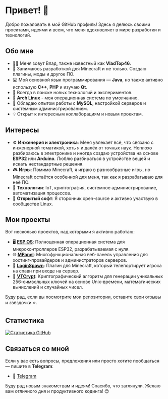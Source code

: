 # Привет! 👋

Добро пожаловать в мой GitHub профиль! Здесь я делюсь своими проектами, идеями и всем, что меня вдохновляет в мире разработки и технологий.

## Обо мне

- 👨‍💻 Меня зовут Влад, также известный как **VladTop46**.
- 🔭 Занимаюсь разработкой для Minecraft и не только. Создаю плагины, моды и другое ПО.
- 💻 Мой основной язык программирования — **Java**, но также активно использую **C++**, **PHP** и изучаю **Qt**.
- 🌱 Всегда в поиске новых технологий и экспериментов. 
- 🐧 **Arch Linux** - моя операционная система по умолчанию.
- 🔧 Обладаю опытом работы с **MySQL**, настройкой серверов и системным администрированием.
- 💡 Открыт к интересным коллаборациям и новым проектам.

## Интересы

- ⚙️ **Инженерия и электроника**: Меня увлекает всё, что связано с инженерной тематикой, хоть я и далёк от точных наук. Неплохо разбираюсь в электронике и иногда создаю устройства на основе **ESP32** или **Arduino**. Люблю разбираться в устройстве вещей и искать нестандартные решения.
- 🎮 **Игры**: Помимо Minecraft, я играю в разнообразные игры, но Minecraft остаётся особенной для меня, так как я разрабатываю для неё ПО.
- 🚀 **Технологии**: IoT, криптография, системное администрирование, автоматизация процессов.
- 📡 **Открытый софт**: Я сторонник open-source и активно участвую в сообществе Linux.


## Мои проекты

Вот несколько проектов, над которыми я активно работаю:

- 🖥️ **[ESP OS](https://github.com/VladTop46/ESP-OS)**: Полноценная операционная система для микроконтроллеров ESP32, разрабатываемая с нуля.
- 🌐 **[MPanel](https://github.com/VladTop46/MPanel)**: Многофункциональная веб-панель управления для хостинг-провайдеров и администраторов серверов.
- 🚀 **[LoginSpawn](https://github.com/FriendWorld-Network/LoginSpawn)**: Плагин для Minecraft, который телепортирует игрока на спавн при входе на сервер.
- 🔐 **[VTCrypt](https://github.com/VladTop46/VTCrypt)**: Криптографический алгоритм для генерации уникальных 256-символьных ключей на основе Unix-времени, математических вычислений и случайных чисел.

Буду рад, если вы посмотрите мои репозитории, оставите свои отзывы и звёздочки ⭐️.

## Статистика

[![Статистика GitHub](https://github-readme-stats.vercel.app/api?username=VladTop46&show_icons=true&count_private=true&hide_title=true&theme=radical)](https://github.com/VladTop46)

## Связаться со мной

Если у вас есть вопросы, предложения или просто хотите пообщаться — пишите в **Telegram**:
- 📲 [Telegram](https://t.me/VladTop46)

Буду рад новым знакомствам и идеям! Спасибо, что заглянули. Желаю вам отличного дня и продуктивного кодинга! 😊
